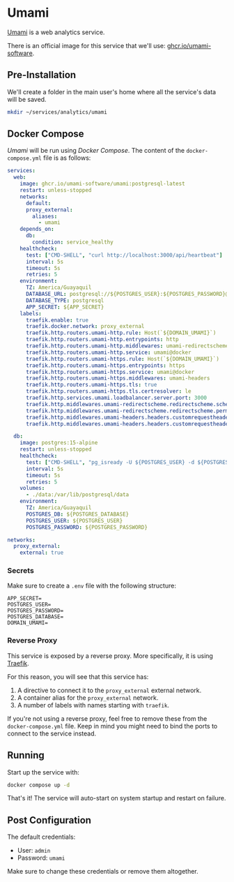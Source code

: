 # Umami

[Umami](https://umami.is/) is a web analytics service.

There is an official image for this service that we'll use: [ghcr.io/umami-software](https://github.com/umami-software/umami).

## Pre-Installation

We'll create a folder in the main user's home where all the service's data will be saved.

```bash
mkdir ~/services/analytics/umami
```

## Docker Compose

*Umami* will be run using *Docker Compose*. The content of the `docker-compose.yml` file is as follows:

```yaml
services:
  web:
    image: ghcr.io/umami-software/umami:postgresql-latest
    restart: unless-stopped
    networks:
      default:
      proxy_external:
        aliases:
          - umami
    depends_on:
      db:
        condition: service_healthy
    healthcheck:
      test: ["CMD-SHELL", "curl http://localhost:3000/api/heartbeat"]
      interval: 5s
      timeout: 5s
      retries: 5
    environment:
      TZ: America/Guayaquil
      DATABASE_URL: postgresql://${POSTGRES_USER}:${POSTGRES_PASSWORD}@db:5432/${POSTGRES_DATABASE}
      DATABASE_TYPE: postgresql
      APP_SECRET: ${APP_SECRET}
    labels:
      traefik.enable: true
      traefik.docker.network: proxy_external
      traefik.http.routers.umami-http.rule: Host(`${DOMAIN_UMAMI}`)
      traefik.http.routers.umami-http.entrypoints: http
      traefik.http.routers.umami-http.middlewares: umami-redirectscheme
      traefik.http.routers.umami-http.service: umami@docker
      traefik.http.routers.umami-https.rule: Host(`${DOMAIN_UMAMI}`)
      traefik.http.routers.umami-https.entrypoints: https
      traefik.http.routers.umami-https.service: umami@docker
      traefik.http.routers.umami-https.middlewares: umami-headers
      traefik.http.routers.umami-https.tls: true
      traefik.http.routers.umami-https.tls.certresolver: le
      traefik.http.services.umami.loadbalancer.server.port: 3000
      traefik.http.middlewares.umami-redirectscheme.redirectscheme.scheme: https
      traefik.http.middlewares.umami-redirectscheme.redirectscheme.permanent: true
      traefik.http.middlewares.umami-headers.headers.customrequestheaders.X-Forwarded-Proto: https
      traefik.http.middlewares.umami-headers.headers.customrequestheaders.Host: ${DOMAIN_UMAMI}

  db:
    image: postgres:15-alpine
    restart: unless-stopped
    healthcheck:
      test: ["CMD-SHELL", "pg_isready -U ${POSTGRES_USER} -d ${POSTGRES_DATABASE}"]
      interval: 5s
      timeout: 5s
      retries: 5
    volumes:
      - ./data:/var/lib/postgresql/data
    environment:
      TZ: America/Guayaquil
      POSTGRES_DB: ${POSTGRES_DATABASE}
      POSTGRES_USER: ${POSTGRES_USER}
      POSTGRES_PASSWORD: ${POSTGRES_PASSWORD}

networks:
  proxy_external:
    external: true
```

### Secrets

Make sure to create a `.env` file with the following structure:

```text
APP_SECRET=
POSTGRES_USER=
POSTGRES_PASSWORD=
POSTGRES_DATABASE=
DOMAIN_UMAMI=
```

### Reverse Proxy

This service is exposed by a reverse proxy. More specifically, it is using [Traefik](../networking/traefik.md).

For this reason, you will see that this service has:

1. A directive to connect it to the `proxy_external` external network.
2. A container alias for the `proxy_external` network.
3. A number of labels with names starting with `traefik`.

If you're not using a reverse proxy, feel free to remove these from the `docker-compose.yml` file.
Keep in mind you might need to bind the ports to connect to the service instead.

## Running

Start up the service with:

```bash
docker compose up -d
```

That's it! The service will auto-start on system startup and restart on failure.

## Post Configuration

The default credentials:

* User: `admin`
* Password: `umami`

Make sure to change these credentials or remove them altogether.
